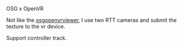 OSG x OpenVR

Not like the [osgopenvrviewer](https://github.com/ChrisDenham/osgopenvrviewer), I use two RTT cameras and submit the texture to the vr device.

Support controller track.